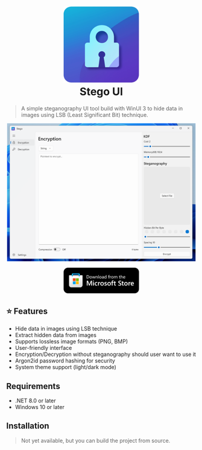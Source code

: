 <h1 align="center">
  <img src="/design/source.png" width="200px"/><br/>
  Stego UI
</h1>

> A simple steganography UI tool build with WinUI 3 to hide data in images using LSB (Least Significant Bit) technique.

<p align="center">
<img src="docs/images/app-screenshot-light.png" alt="WinUI 3 Gallery" width="500"/>
</p>
<p align="center">
<a href="">
	<img alt="Store badge" src="docs/images/storeBadge.png" width="200"/>
</a>
</p>


## ⭐ Features
- Hide data in images using LSB technique
- Extract hidden data from images
- Supports lossless image formats (PNG, BMP)
- User-friendly interface
- Encryption/Decryption without steganography should user want to use it
- Argon2id password hashing for security
- System theme support (light/dark mode)

## Requirements
- .NET 8.0 or later
- Windows 10 or later

## Installation
> Not yet available, but you can build the project from source.

